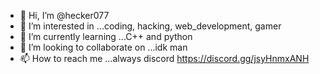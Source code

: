 - 👋 Hi, I’m @hecker077
- 👀 I’m interested in ...coding, hacking, web_development, gamer
- 🌱 I’m currently learning ...C++ and python
- 💞️ I’m looking to collaborate on ...idk man
- 📫 How to reach me ...always discord https://discord.gg/jsyHnmxANH

<!---
hecker077/hecker077 is a ✨ special ✨ repository because its `README.md` (this file) appears on your GitHub profile.
You can click the Preview link to take a look at your changes.
--->

